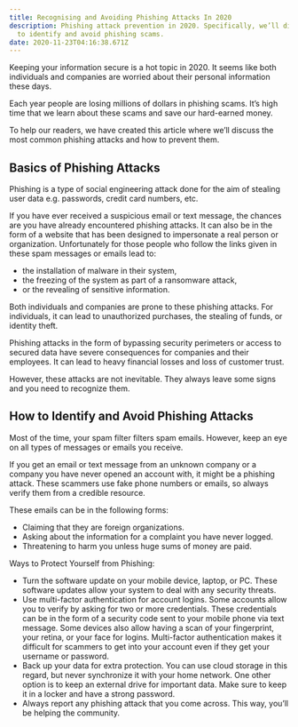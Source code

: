 ```yaml
---
title: Recognising and Avoiding Phishing Attacks In 2020
description: Phishing attack prevention in 2020. Specifically, we’ll discuss how
  to identify and avoid phishing scams.
date: 2020-11-23T04:16:38.671Z
---
```

Keeping your information secure is a hot topic in 2020. It seems like both individuals and companies are worried about their personal information these days. 

Each year people are losing millions of dollars in phishing scams. It’s high time that we learn about these scams and save our hard-earned money.

To help our readers, we have created this article where we’ll discuss the most common phishing attacks and how to prevent them.

## Basics of Phishing Attacks

Phishing is a type of social engineering attack done for the aim of stealing user data e.g. passwords, credit card numbers, etc.

If you have ever received a suspicious email or text message, the chances are you have already encountered phishing attacks. It can also be in the form of a website that has been designed to impersonate a real person or organization. Unfortunately for those people who follow the links given in these spam messages or emails lead to:

* the installation of malware in their system,
* the freezing of the system as part of a ransomware attack,
* or the revealing of sensitive information.

Both individuals and companies are prone to these phishing attacks. For individuals, it can lead to unauthorized purchases, the stealing of funds, or identity theft.

Phishing attacks in the form of bypassing security perimeters or access to secured data have severe consequences for companies and their employees. It can lead to heavy financial losses and loss of customer trust.

However, these attacks are not inevitable. They always leave some signs and you need to recognize them.

## How to Identify and Avoid Phishing Attacks

Most of the time, your spam filter filters spam emails. However, keep an eye on all types of messages or emails you receive.

If you get an email or text message from an unknown company or a company you have never opened an account with, it might be a phishing attack. These scammers use fake phone numbers or emails, so always verify them from a credible resource.

These emails can be in the following forms:

* Claiming that they are foreign organizations.
* Asking about the information for a complaint you have never logged.
* Threatening to harm you unless huge sums of money are paid.

Ways to Protect Yourself from Phishing:

* Turn the software update on your mobile device, laptop, or PC. These software updates allow your system to deal with any security threats.
* Use multi-factor authentication for account logins. Some accounts allow you to verify by asking for two or more credentials. These credentials can be in the form of a security code sent to your mobile phone via text message. Some devices also allow having a scan of your fingerprint, your retina, or your face for logins. Multi-factor authentication makes it difficult for scammers to get into your account even if they get your username or password.
* Back up your data for extra protection. You can use cloud storage in this regard, but never synchronize it with your home network. One other option is to keep an external drive for important data. Make sure to keep it in a locker and have a strong password.
* Always report any phishing attack that you come across. This way, you’ll be helping the community.